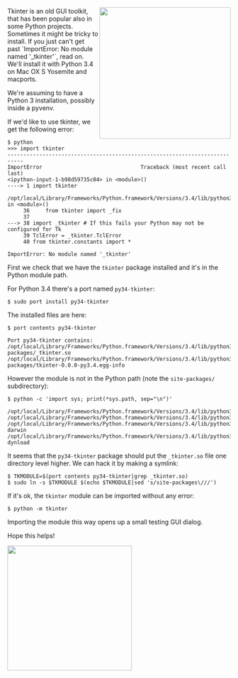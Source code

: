 <!--
.. title: How to install tkinter with Python 3 on Mac
.. slug: install-tkinter-with-python-3-on-mac
.. date: 2014-12-30
.. tags: python
.. category: python
.. link: 
.. description: 
.. type: text
-->


<img src="{% asset_path tkinter-missing.png %}" width="296" align="right">
Tkinter is an old GUI toolkit, that has been popular also in some Python projects. Sometimes it might be tricky to install. If you just can't get past `ImportError: No module named '_tkinter'`, read on. We'll install it with Python 3.4 on Mac OX S Yosemite and macports.

<!-- TEASER_END -->

We're assuming to have a Python 3 installation, possibly inside a pyvenv.

If we'd like to use tkinter, we get the following error:

	$ python
	>>> import tkinter
	---------------------------------------------------------------------------
	ImportError                               Traceback (most recent call last)
	<ipython-input-1-b98d59735c04> in <module>()
	----> 1 import tkinter

	/opt/local/Library/Frameworks/Python.framework/Versions/3.4/lib/python3.4/tkinter/__init__.py in <module>()
	     36     from tkinter import _fix
	     37 
	---> 38 import _tkinter # If this fails your Python may not be configured for Tk
	     39 TclError = _tkinter.TclError
	     40 from tkinter.constants import *

	ImportError: No module named '_tkinter'


First we check that we have the `tkinter` package installed and it's in the Python module path.

For Python 3.4 there's a port named `py34-tkinter`:

	$ sudo port install py34-tkinter

The installed files are here:


	$ port contents py34-tkinter

	Port py34-tkinter contains:
	/opt/local/Library/Frameworks/Python.framework/Versions/3.4/lib/python3.4/site-packages/_tkinter.so
	/opt/local/Library/Frameworks/Python.framework/Versions/3.4/lib/python3.4/site-packages/tkinter-0.0.0-py3.4.egg-info

However the module is not in the Python path (note the `site-packages/` subdirectory):

	$ python -c 'import sys; print(*sys.path, sep="\n")'

	/opt/local/Library/Frameworks/Python.framework/Versions/3.4/lib/python34.zip
	/opt/local/Library/Frameworks/Python.framework/Versions/3.4/lib/python3.4
	/opt/local/Library/Frameworks/Python.framework/Versions/3.4/lib/python3.4/plat-darwin
	/opt/local/Library/Frameworks/Python.framework/Versions/3.4/lib/python3.4/lib-dynload

It seems that the `py34-tkinter` package should put the `_tkinter.so` file one directory level higher. We can hack it by making a symlink:

	$ TKMODULE=$(port contents py34-tkinter|grep _tkinter.so)
	$ sudo ln -s $TKMODULE $(echo $TKMODULE|sed 's/site-packages\///')

If it's ok, the `tkinter` module can be imported without any error:

	$ python -m tkinter

Importing the module this way opens up a small testing GUI dialog.

Hope this helps!

<img src="{% asset_path tkinter-test-dialog.png %}" width="281">